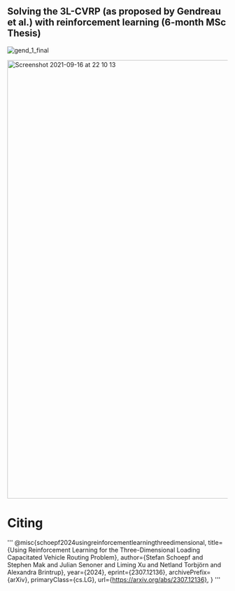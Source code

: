 ## Solving the 3L-CVRP (as proposed by Gendreau et al.) with reinforcement learning (6-month MSc Thesis)
![gend_1_final](https://user-images.githubusercontent.com/47212405/133686104-6b316192-ff86-4997-ab42-058fdedb7537.gif)

<img width="1003" alt="Screenshot 2021-09-16 at 22 10 13" src="https://user-images.githubusercontent.com/47212405/133686111-6b228499-b41f-40f4-869d-d5b937e56e94.png">

# Citing

'''
@misc{schoepf2024usingreinforcementlearningthreedimensional,
      title={Using Reinforcement Learning for the Three-Dimensional Loading Capacitated Vehicle Routing Problem}, 
      author={Stefan Schoepf and Stephen Mak and Julian Senoner and Liming Xu and Netland Torbjörn and Alexandra Brintrup},
      year={2024},
      eprint={2307.12136},
      archivePrefix={arXiv},
      primaryClass={cs.LG},
      url={https://arxiv.org/abs/2307.12136}, 
}
'''
